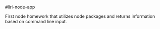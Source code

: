 #liri-node-app

First node homework that utilizes node packages and returns information based on command line input. 

